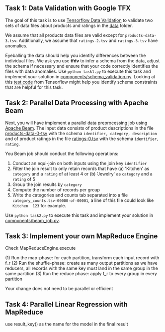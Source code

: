 ## Task 1: Data Validation with Google TFX

The goal of this task is to use [Tensorflow Data Validation](https://www.tensorflow.org/tfx/guide/tfdv) to validate two sets of data files about products and ratings in the [data](data/) folder. 

We assume that all products data files are valid except for `products-data-3.tsv`. Additionally, we assume that `ratings-2.tsv` and `ratings-3.tsv` have anomalies.

Eyeballing the data should help you identify differences between the individual files. We ask you use **tfdv**  to infer a schema from the data, adjust the schema if necessary and ensure that your code correctly identifies the files with data anomalies. Use `python task1.py` to execute this task and implement your solution in [components/schema_validation.py](components/schema_validation.py). Looking at this [test code](https://github.com/tensorflow/data-validation/blob/80809cd738fd1178f6c0334b0e4f4e644f445139/tensorflow_data_validation/anomalies/schema_test.cc) from Tensorflow might help you identify schema constraints that are helpful for this task.


## Task 2: Parallel Data Processing with Apache Beam

Next, you will have implement a parallel data preprocessing job using [Apache Beam](https://beam.apache.org). The input data consists of product descriptions in the file [products-data-0-tsv](data/products-data-0.tsv) with the schema `identifier, category, description` and of product ratings in the file [ratings-0.tsv](data/ratings-0.tsv) with the schema `identifier, rating`.

You Beam job should conduct the following operations:
  1. Conduct an equi-join on both inputs using the join key `identifier`
  1. Filter the join result to only retain records that have (a) 'Kitchen' as `category` and a `rating` of at least 4 or (b) 'Jewelry' as `category` and a `rating` of 5
  1. Group the join results by `category`
  1. Compute the number of records per group
  1. Write the categories and counts tab separated into a file `category_counts.tsv-00000-of-00001`, a line of this file could look like `Kitchen  123` for example.

Use `python task2.py` to execute this task and implement your solution in [components/beam_job.py](components/beam_job.py). 
  

## Task 3: Implement your own MapReduce Engine


Check MapReduceEngine.execute

(1) Run the map-phase: for each partition, transform each input record with f_r
(2) Run the shuffle-phase: create as many output partitions as we have reducers, all records with the same key must 
land in the same group in the same partition
(3) Run the reduce phase: apply f_r to every group in every partition

Your change does not need to be parallel or efficient

## Task 4: Parallel Linear Regression with MapReduce

use result_key() as the name for the model in the final result
